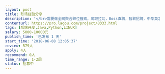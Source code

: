 ```yaml
---                
layout: post       
title: 职场经验分享           
description: '</br>需要做全网聚合职位搜索，爬取拉勾，Boss直聘，智联招聘，中华英才网等职位数据。 目前招聘网站上只能爬取到产品名称和公司简称。</br>需要通过爬取技术，实现对前台展示页面和后台实际公司的信息爬取和入库。</br>'     
contenturl: https://pro.lagou.com/project/8333.html      
tags: [后端开发,Java,Python,LINUX]            
salary: 5000-10000元          
publish_time: '已发布 1 天'         
start_time: '2018-06-08 12:05:37'           
review: 579人                   
apply: 4人                   
recommend: 0人                   
time_range: 1-2周              
status: 招募中                  
---                 
```


